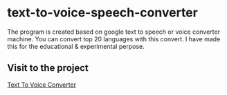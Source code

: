 # text-to-voice-speech-converter
The program is created based on google text to speech or voice converter machine. You can convert top 20 languages with this convert. I have made this for the educational &amp; experimental perpose. 
<h2> Visit to the project</h2>
<a href="https://texttovoice.mohaimenulisla2.repl.co/">Text To Voice Converter</a>
